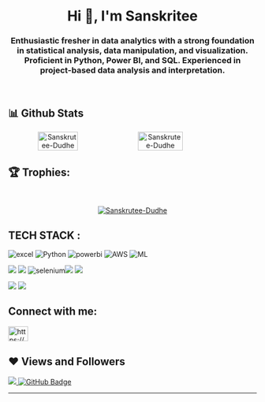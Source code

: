 <h1 align="center" >Hi 👋, I'm Sanskritee</h1>
<h3 align="center">
Enthusiastic fresher in data analytics with a
strong foundation in statistical analysis, data
manipulation, and visualization. Proficient in
Python, Power BI, and SQL. Experienced in
project-based data analysis and interpretation.
</h3>

<br/>

## 📊 Github Stats
<div align="center" style="display: flex; flex-wrap: nowrap;">
    <img width="40%" src="https://github-readme-stats.vercel.app/api?username=Sanskrutee-Dudhe&count_private=true&show_icons=true&theme=onedark" alt="Sanskrutee-Dudhe" />
    <img width="42.4%" src="http://github-readme-streak-stats.herokuapp.com?user=Sanskrutee-Dudhe&theme=onedark&date_format=M%20j%5B%2C%20Y%5D" alt="Sanskrutee-Dudhe" />
    
</div>

## 🏆 Trophies:
<br/>
<p align="center"> <a href="https://github.com/ryo-ma/github-profile-trophy"><img src="https://github-profile-trophy.vercel.app/?username=Sanskrutee-Dudhe&theme=onedark" alt="Sanskrutee-Dudhe" /></a> </p>

## TECH STACK :

![excel](https://img.shields.io/badge/excel-%252320232a.svg?style=for-the-badge&logo=microsoftexcel&logoColor=%252361DAFB) ![Python](https://img.shields.io/badge/python-CA4245?style=for-the-badge&logo=python&logoColor=white) ![powerbi](https://img.shields.io/badge/powerbi-%23593d88.svg?style=for-the-badge&logo=powerbi&logoColor=#F2C811) ![AWS](https://img.shields.io/badge/aws-%234ED1C5.svg?style=for-the-badge&logo=amazonaws&logoColor=#232F3E) ![ML](https://img.shields.io/badge/Machine_Learning-%234ea94b.svg?style=for-the-badge&logo=&logoColor=white)

 <img src="https://img.shields.io/badge/sql-323330?style=for-the-badge&logo=mysql&logoColor=#4479A1"/> <img src="https://img.shields.io/badge/Beautiful soup-563D7C?style=for-the-badge&logo=&logoColor=white"/>  ![selenium](https://img.shields.io/badge/selenium-38B2AC?style=for-the-badge&logo=selenium&logoColor=#43B02A)<img src="https://img.shields.io/badge/pandas-339933?style=for-the-badge&logo=pandas&logoColor=#150458"/> <img src="https://img.shields.io/badge/Numpy-000000?style=for-the-badge&logo=numpy&logoColor=#013243"/>


 <img src="https://img.shields.io/badge/HTML5-E34F26?style=for-the-badge&logo=html5&logoColor=white"/> <img src="https://img.shields.io/badge/CSS3-1572B6?style=for-the-badge&logo=css3&logoColor=white"/>


<!-- <img src="https://img.shields.io/badge/npm-CB3837?style=for-the-badge&logo=npm&logoColor=white"/> <img src="https://img.shields.io/badge/GitHub-100000?style=for-the-badge&logo=github&logoColor=white"/>  <img src="https://img.shields.io/badge/GIT-E44C30?style=for-the-badge&logo=git&logoColor=white"/> ![Vite](https://img.shields.io/badge/vite-%23646CFF.svg?style=for-the-badge&logo=vite&logoColor=white) -->

## Connect with me:
<p align="left">  
<a href="https://www.linkedin.com/in/sanskritee-dudhe-1a1158256" target="blank"><img align="center" src="https://raw.githubusercontent.com/rahuldkjain/github-profile-readme-generator/master/src/images/icons/Social/linked-in-alt.svg" alt="https://www.linkedin.com/in/sanskritee-dudhe-1a1158256" height="30" width="40" /></a> 
<!-- <a href="https://twitter.com/fullstuckVishal" target="blank"><img align="center" src="https://raw.githubusercontent.com/rahuldkjain/github-profile-readme-generator/master/src/images/icons/Social/twitter.svg" alt="https://twitter.com/fullstuckVishal" height="30" width="40" /></a> -->
<!-- <a href="https://www.instagram.com/Sanskrutee-Dudhe/" target="blank"><img align="center" src="https://raw.githubusercontent.com/rahuldkjain/github-profile-readme-generator/master/src/images/icons/Social/instagram.svg" alt="https://www.instagram.com/Sanskrutee-Dudhe/" height="30" width="40" /></a> -->
</p>

## ❤ Views and Followers

<a href="https://github.com/Sanskrutee-Dudhe/github-profile-views-counter">
    <img src="https://komarev.com/ghpvc/?username=Sanskrutee-Dudhe">
</a>
<a href="https://github.com/Sanskrutee-Dudhe?tab=followers"><img src="https://img.shields.io/github/followers/Sanskrutee-Dudhe?label=Followers&style=social" alt="GitHub Badge"></a>

 <hr/>







<!-- - 👋 Hi, I’m @Sanskrutee-Dudhe
- 👀 I’m interested in Web Development
- 🌱 I’m currently learning ReactJs And Many Exciting things that Can do wonders... -->


<!---
Sanskrutee-Dudhe/Sanskrutee-Dudhe is a ✨ special ✨ repository because its `README.md` (this file) appears on your GitHub profile.
You can click the Preview link to take a look at your changes.
--->

